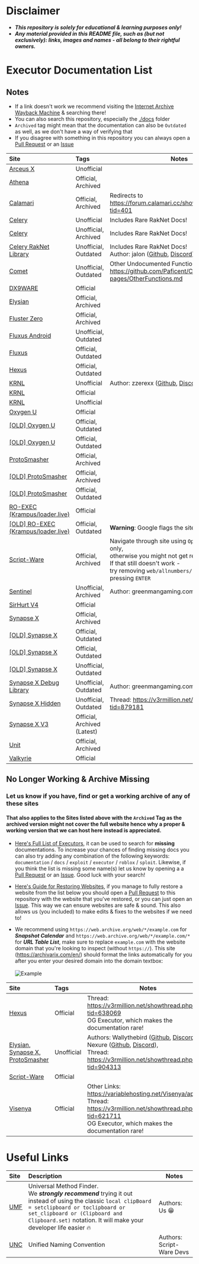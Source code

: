 # Disclaimer
* ***This repository is solely for educational & learning purposes only!***
* ***Any material provided in this README file, such as (but not exclusively): links, images and names - all belong to their rightful owners.***
# Executor Documentation List
## Notes
* If a link doesn't work we recommend visiting the [Internet Archive Wayback Machine](https://web.archive.org/) & searching there!
* You can also search this repository, especially the [./docs](https://github.com/luau/Executor-API-Docs/tree/master/docs) folder
* `Archived` tag might mean that the documentation can also be `Outdated` as well, as we don't have a way of verifying that
* If you disagree with something in this repository you can always open a [Pull Request](https://github.com/luau/Executor-API-Docs/pulls) or an [Issue](https://github.com/luau/Executor-API-Docs/issues)

| Site | Tags | Notes
| :- | :- | -
| [Arceus X](https://app.archbee.com/public/GTONzNA7evjrQC6ZE_BLZ/2lbM6e2QyZJCefiVR2qKy) | Unofficial
| [Athena](https://web.archive.org/web/20180406063027/http://tacticalbfg.com:80/Athena/docs) | Official, Archived
| [Calamari](https://web.archive.org/calamari.cc/Environment) | Official, Archived | Redirects to https://forum.calamari.cc/showthread.php?tid=401
| [Celery](https://celeryrblx.github.io) | Unofficial | Includes Rare RakNet Docs!
| [Celery](https://web.archive.org/web/20220416001215/github.com/thedoomed/Celery) | Unofficial, Archived | Includes Rare RakNet Docs!
| [Celery RakNet Library](https://gist.github.com/jLn0n/16c2ce3c0c1fc1b6b76949715077da7a/cedf1629355ab858d6d47846b10e02bb37ea704f) | Unofficial, Outdated | Includes Rare RakNet Docs!<br />Author: jalon ([Github](https://github.com/jLn0n), [Discord](https://discordapp.com/users/474555624219344906))
| [Comet](https://paficent.github.io/CometDocs/) | Unofficial, Outdated | Other Undocumented Functions: https://github.com/Paficent/CometDocs/blob/gh-pages/OtherFunctions.md
| [DX9WARE](https://cultofintellect.com/docs/DX9WARE/DX9WARE%20LUA/introduction.html) | Official
| [Elysian](https://luau.github.io/Executor-API-Docs/Elysian) | Official, Archived
| [Fluster Zero](https://web.archive.org/docs.fluster.world/ ) | Official, Archived
| [Fluxus Android](https://github.com/YieldingFluxus/android-documentation) | Unofficial, Outdated
| [Fluxus](https://fluxusrbx.gitbook.io/) | Official, Outdated
| [Hexus](https://github.com/customality/hexus) | Official, Outdated
| [KRNL](https://app.archbee.com/public/2Jp4SDaAD4P1COFfx1p_t) | Unofficial | Author: zzerexx ([Github](https://github.com/zzerexx), [Discord](https://discordapp.com/users/292756593412669440))
| [KRNL](https://docs.krnl.ca) | Official
| [KRNL](https://github.com/bruvzz/krnldoc/tree/main/src) | Unofficial
| [Oxygen U](https://oxygenu.xyz/docs/book) | Official
| [[OLD] Oxygen U](https://oxygenu.xyz/docs.html) | Official, Outdated
| [[OLD] Oxygen U](https://github.com/iDevastate/Oxygen-v2/blob/main/docs.txt) | Official, Outdated
| [ProtoSmasher](https://luau.github.io/Executor-API-Docs/ProtoSmasher%20Latest) | Official, Archived
| [[OLD] ProtoSmasher](https://web.archive.org/docs.protosmasher.net) | Official, Archived
| [[OLD] ProtoSmasher](https://luau.github.io/Executor-API-Docs/ProtoSmasher) | Official, Outdated
| [RO-EXEC (Krampus/loader.live)](https://web.archive.org/docs.krampus.gg/) | Official
| [[OLD] RO-EXEC (Krampus/loader.live)](https://web.archive.org/web/20240314125602/krampus-organization.gitbook.io/loader.live-ro-exec-documentation) | Official, Outdated | **Warning**: Google flags the site as harmful
| [Script-Ware](https://web.archive.org/web/20220421142618/docs.script-ware.com/the-script-ware-api) | Official, Archived | Navigate through site using `Open Link in New Tab` only,<br />otherwise you might not get redirected.<br />If that still doesn't work -<br />try removing `web/allnumbers/` from the link then pressing `ENTER` |
| [Sentinel](https://luau.github.io/Executor-API-Docs/Sentinel) | Unofficial, Archived | Author: greenmangaming.com ([Github](https://github.com/TehBlaxxor), [Discord](https://discordapp.com/users/577282206079385610))
| [SirHurt V4](https://www.sirhurt.net/login/API.html) | Official
| [Synapse X](https://web.archive.org/docs.synapse.to) | Official, Archived
| [[OLD] Synapse X](https://luau.github.io/Executor-API-Docs) | Official, Outdated
| [[OLD] Synapse X](https://github.com/luau/Executor-API-Docs/wiki) | Official, Outdated
| [[OLD] Synapse X](https://synapsexdocs.github.io) | Unofficial, Outdated
| [Synapse X Debug Library](https://gist.github.com/TehBlaxxor/c8022570fea9e48ab7a6a6ad23c7c671) | Unofficial, Outdated | Author: greenmangaming.com ([Github](https://github.com/TehBlaxxor), [Discord](https://discordapp.com/users/577282206079385610))
| [Synapse X Hidden](https://luau.github.io/Executor-API-Docs/Synapse%20X%20Hidden) | Unofficial, Outdated | Thread: https://v3rmillion.net/showthread.php?tid=879181
| [Synapse X V3](https://web.archive.org/synllc.github.io/synapse-x-documentation) | Official, Archived (Latest)
| [Unit](https://web.archive.org/github.com/unit-fun/Unit-Documentation) | Official, Archived
| [Valkyrie](https://valkyrieofficial.vercel.app/docs/ValkyrieDocs.html) | Official

## No Longer Working & Archive Missing
### Let us know if you have, find or get a working archive of any of these sites
#### That also applies to the Sites listed above with the `Archived` Tag as the archived version might not cover the full website hence why a proper & working version that we can host here instead is appreciated.

* [Here's Full List of Executors](https://github.com/luau/Executor-API-Docs/blob/master/Full-Executor-List), it can be used to search for **missing** documentations. To increase your chances of finding missing docs you can also try adding any combination of the following keywords: `documentation` / `docs` / `exploit` / `executor` / `roblox` / `sploit`. Likewise, if you think the list is missing some name(s) let us know by opening a a [Pull Request](https://github.com/luau/Executor-API-Docs/pulls) or an [Issue](https://github.com/luau/Executor-API-Docs/issues). Good luck with your search!<br />

* [Here's Guide for Restoring Websites](https://wiki.archiveteam.org/index.php?title=Restoring), if you manage to fully restore a website from the list below you should open a [Pull Request](https://github.com/luau/Executor-API-Docs/pulls) to this repository with the website that you've restored, or you can just open an [Issue](https://github.com/luau/Executor-API-Docs/issues). This way we can ensure websites are safe & sound. This also allows us (you included) to make edits & fixes to the websites if we need to!

* We recommend using `https://web.archive.org/web/*/example.com` for ***Snapshot Calendar*** and `https://web.archive.org/web/*/example.com/*` for ***URL Table List***, make sure to replace `example.com` with the website domain that you're looking to inspect (without `https://`). This site (https://archivarix.com/en/) should format the links automatically for you after you enter your desired domain into the domain textbox:
<br /><br />![Example](https://github.com/luau/Executor-API-Docs/assets/95628489/6e588d90-cb58-4f44-990e-083ceeecb784)

| Site | Tags | Notes
| :- | :- | -
| [Hexus](https://forum.hexus.xyz/t/hexus-functions/6885/2) | Official | Thread: https://v3rmillion.net/showthread.php?tid=638069<br />OG Executor, which makes the documentation rare!
| [Elysian, Synapse X, ProtoSmasher](https://wally-rblx.github.io/rbxdocs.github.io) | Unofficial | Authors: Wallythebird ([Github](https://github.com/wally-rblx), [Discord](https://discordapp.com/users/727303510185607279)) & Nexure ([Github](https://github.com/Nexure), [Discord](https://discordapp.com/users/531933495598252042)),<br />Thread: https://v3rmillion.net/showthread.php?tid=904313
| [Script-Ware](https://dev.script-ware.com) | Official
| [Visenya](https://targaryentech.com/api.html) | Official | Other Links: https://variablehosting.net/Visenya/api.html<br />Thread: https://v3rmillion.net/showthread.php?tid=621711<br />OG Executor, which makes the documentation rare!
# Useful Links
| Site | Description | Notes
| :- | :- | -
| [UMF](https://github.com/luau/SomeHub/wiki/Universal-Method-Finder) | Universal Method Finder.<br />We ***strongly recommend*** trying it out instead of using the classic `local clipBoard = setclipboard or toclipboard or set_clipboard or (Clipboard and Clipboard.set)` notation. It will make your developer life easier :fire: | Authors: Us :grin:
| [UNC](https://github.com/unified-naming-convention/NamingStandard) | Unified Naming Convention | Authors: Script-Ware Devs
